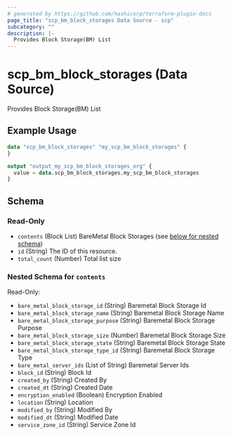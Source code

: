 ```yaml
---
# generated by https://github.com/hashicorp/terraform-plugin-docs
page_title: "scp_bm_block_storages Data Source - scp"
subcategory: ""
description: |-
  Provides Block Storage(BM) List
---
```


# scp_bm_block_storages (Data Source)

Provides Block Storage(BM) List

## Example Usage

```terraform
data "scp_bm_block_storages" "my_scp_bm_block_storages" {
}

output "output_my_scp_bm_block_storages_org" {
  value = data.scp_bm_block_storages.my_scp_bm_block_storages
}
```

<!-- schema generated by tfplugindocs -->
## Schema

### Read-Only

- `contents` (Block List) BareMetal Block Storages (see [below for nested schema](#nestedblock--contents))
- `id` (String) The ID of this resource.
- `total_count` (Number) Total list size

<a id="nestedblock--contents"></a>
### Nested Schema for `contents`

Read-Only:

- `bare_metal_block_storage_id` (String) Baremetal Block Storage Id
- `bare_metal_block_storage_name` (String) Baremetal Block Storage Name
- `bare_metal_block_storage_purpose` (String) Baremetal Block Storage Purpose
- `bare_metal_block_storage_size` (Number) Baremetal Block Storage Size
- `bare_metal_block_storage_state` (String) Baremetal Block Storage State
- `bare_metal_block_storage_type_id` (String) Baremetal Block Storage Type
- `bare_metal_server_ids` (List of String) Baremetal Server Ids
- `block_id` (String) Block Id
- `created_by` (String) Created By
- `created_dt` (String) Created Date
- `encryption_enabled` (Boolean) Encryption Enabled
- `location` (String) Location
- `modified_by` (String) Modified By
- `modified_dt` (String) Modified Date
- `service_zone_id` (String) Service Zone Id


